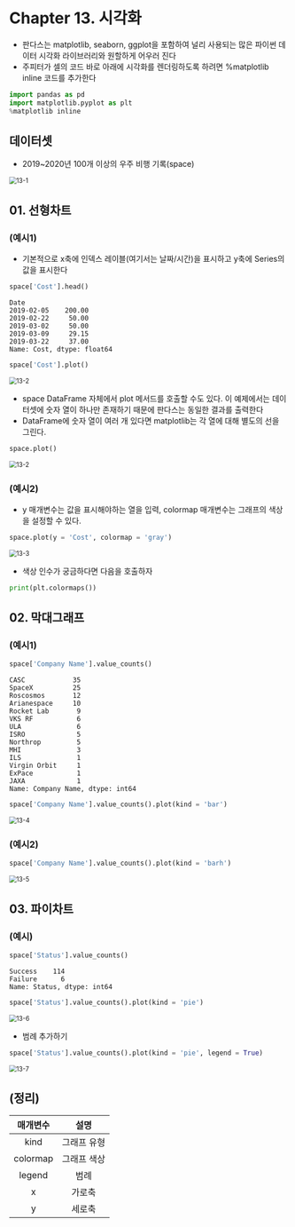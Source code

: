 # Chapter 13. 시각화

- 판다스는 matplotlib, seaborn, ggplot을 포함하여 널리 사용되는 많은 파이썬 데이터 시각화 라이브러리와 원할하게 어우러 진다
- 주피터가 셀의 코드 바로 아래에 시각화를 렌더링하도록 하려면 %matplotlib inline 코드를 추가한다

```python
import pandas as pd
import matplotlib.pyplot as plt
%matplotlib inline
```



## 데이터셋

- 2019~2020년 100개 이상의 우주 비행 기록(space)

<img src="image\13\13-1.PNG" alt="13-1" style="zoom:80%;" />



## 01. 선형차트



### (예시1)

- 기본적으로 x축에 인덱스 레이블(여기서는 날짜/시간)을 표시하고 y축에 Series의 값을 표시한다

```python
space['Cost'].head()
```

```
Date
2019-02-05    200.00
2019-02-22     50.00
2019-03-02     50.00
2019-03-09     29.15
2019-03-22     37.00
Name: Cost, dtype: float64
```



```python
space['Cost'].plot()
```

<img src="image\13\13-2.PNG" alt="13-2" style="zoom:80%;" />



- space DataFrame 자체에서 plot 메서드를 호출할 수도 있다. 이 예제에서는 데이터셋에 숫자 열이 하나만 존재하기 때문에 판다스는 동일한 결과를 출력한다
- DataFrame에 숫자 열이 여러 개 있다면 matplotlib는 각 열에 대해 별도의 선을 그린다.

```python
space.plot()
```

<img src="image/13/13-2.PNG" alt="13-2" style="zoom:80%;" />



### (예시2)

- y 매개변수는 값을 표시해야하는 열을 입력, colormap 매개변수는 그래프의 색상을 설정할 수 있다.

```python
space.plot(y = 'Cost', colormap = 'gray')
```

<img src="image\13\13-3.PNG" alt="13-3" style="zoom:80%;" />



- 색상 인수가 궁금하다면 다음을 호출하자

```python
print(plt.colormaps())
```



## 02. 막대그래프



### (예시1)

```python
space['Company Name'].value_counts()
```

```
CASC            35
SpaceX          25
Roscosmos       12
Arianespace     10
Rocket Lab       9
VKS RF           6
ULA              6
ISRO             5
Northrop         5
MHI              3
ILS              1
Virgin Orbit     1
ExPace           1
JAXA             1
Name: Company Name, dtype: int64
```



```python
space['Company Name'].value_counts().plot(kind = 'bar')
```

<img src="C:\Users\여름\Desktop\2회차\image\13\13-4.PNG" alt="13-4" style="zoom:80%;" />



### (예시2)

```python
space['Company Name'].value_counts().plot(kind = 'barh')
```

<img src="image/13/13-5.PNG" alt="13-5" style="zoom:80%;" />



## 03. 파이차트



### (예시)

```python
space['Status'].value_counts()
```

```
Success    114
Failure      6
Name: Status, dtype: int64
```



```python
space['Status'].value_counts().plot(kind = 'pie')
```

<img src="image/13/13-6.PNG" alt="13-6" style="zoom:80%;" />



- 범례 추가하기

```python
space['Status'].value_counts().plot(kind = 'pie', legend = True)
```

<img src="image\13\13-7.PNG" alt="13-7" style="zoom:80%;" />



## (정리)

| 매개변수 |    설명     |
| :------: | :---------: |
|   kind   | 그래프 유형 |
| colormap | 그래프 색상 |
|  legend  |    범례     |
|    x     |   가로축    |
|    y     |   세로축    |

